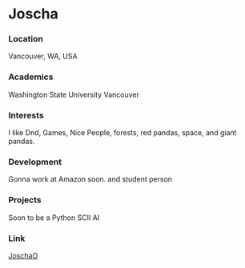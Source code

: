 # Joscha
### Location 
Vancouver, WA, USA
### Academics
Washington State University Vancouver
### Interests
I like Dnd, Games, Nice People, forests, red pandas, space, and giant pandas.
### Development
Gonna work at Amazon soon. and student person
### Projects 
 Soon to be a Python SCII AI
### Link
[JoschaO](https://github.com/JoschaO)
